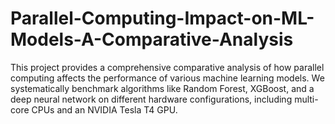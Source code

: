 # Parallel-Computing-Impact-on-ML-Models-A-Comparative-Analysis
 This project provides a comprehensive comparative analysis of how parallel computing affects the performance of various machine learning models. We systematically benchmark algorithms like Random Forest, XGBoost, and a deep neural network on different hardware configurations, including multi-core CPUs and an NVIDIA Tesla T4 GPU.

